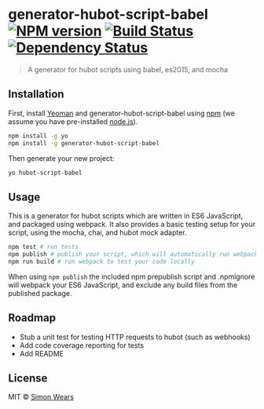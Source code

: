 # generator-hubot-script-babel [![NPM version][npm-image]][npm-url] [![Build Status][travis-image]][travis-url] [![Dependency Status][daviddm-image]][daviddm-url]
> A generator for hubot scripts using babel, es2015, and mocha

## Installation

First, install [Yeoman](http://yeoman.io) and generator-hubot-script-babel using [npm](https://www.npmjs.com/) (we assume you have pre-installed [node.js](https://nodejs.org/)).

```bash
npm install -g yo
npm install -g generator-hubot-script-babel
```

Then generate your new project:

```bash
yo hubot-script-babel
```

## Usage
This is a generator for hubot scripts which are written in ES6 JavaScript, and packaged using webpack. It also provides a basic testing setup for your script, using the mocha, chai, and hubot mock adapter. 

```bash
npm test # run tests
npm publish # publish your script, which will automatically run webpack
npm run build # run webpack to test your code locally
```

When using `npm publish` the included npm prepublish script and .npmignore will webpack your ES6 JavaScript, and exclude any build files from the published package.

## Roadmap
- Stub a unit test for testing HTTP requests to hubot (such as webhooks)
- Add code coverage reporting for tests
- Add README


## License

MIT © [Simon Wears](https://github.com/munkyjunky)


[npm-image]: https://badge.fury.io/js/generator-hubot-script-babel.svg
[npm-url]: https://npmjs.org/package/generator-hubot-script-babel
[travis-image]: https://travis-ci.org/munkyjunky/generator-hubot-script-babel.svg?branch=master
[travis-url]: https://travis-ci.org/munkyjunky/generator-hubot-script-babel
[daviddm-image]: https://david-dm.org/munkyjunky/generator-hubot-script-babel.svg?theme=shields.io
[daviddm-url]: https://david-dm.org/munkyjunky/generator-hubot-script-babel
